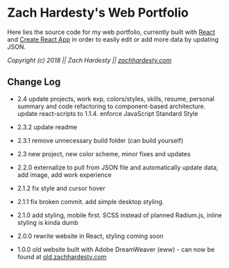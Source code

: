 # Zach Hardesty's Web Portfolio

Here lies the source code for my web portfolio, currently built with [React](https://github.com/facebook/react) and [Create React App](https://github.com/facebookincubator/create-react-app) in order to easily edit or add more data by updating JSON.

*Copyright (c) 2018 || Zach Hardesty || [zachhardesty.com](http://zachhardesty.com)*

## Change Log

- 2.4 update projects, work exp, colors/styles, skills, resume, personal summary and code refactoring to component-based architecture. update react-scripts to 1.1.4. enforce JavaScript Standard Style

- 2.3.2 update readme

- 2.3.1 remove unnecessary build folder (can build yourself)

- 2.3 new project, new color scheme, minor fixes and updates

- 2.2.0 externalize to pull from JSON file and automatically update data, add image, add work experience

- 2.1.2 fix style and cursor hover

- 2.1.1 fix broken commit. add simple desktop styling.

- 2.1.0 add styling, mobile first. SCSS instead of planned Radium.js, inline styling is kinda dumb

- 2.0.0 rewrite website in React, styling coming soon

- 1.0.0 old website built with Adobe DreamWeaver (eww) - can now be found at [old.zachhardesty.com](http://old.zachhardesty.com)
